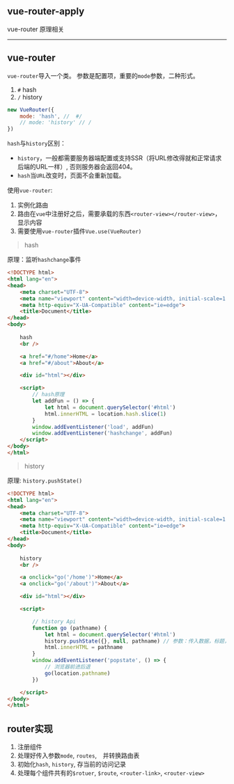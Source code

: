 ## vue-router-apply

vue-router 原理相关

-----

## vue-router

`vue-router`导入一个类。
参数是配置项，重要的`mode`参数，二种形式。

1. `#` hash
2. `/` history

```javascript
new VueRouter({
    mode: 'hash', //  #/
    // mode: 'history' // /
})
```

`hash`与`history`区别：

- `history`，一般都需要服务器端配置或支持SSR（将URL修改得就和正常请求后端的URL一样）, 否则服务器会返回404。
- `hash`当`URL`改变时，页面不会重新加载。

使用`vue-router`:
1. 实例化路由
2. 路由在`vue`中注册好之后，需要承载的东西`<router-view></router-view>`，显示内容
3. 需要使用`vue-router`插件`Vue.use(VueRouter)`

> hash

原理：监听`hashchange`事件

```html
<!DOCTYPE html>
<html lang="en">
<head>
    <meta charset="UTF-8">
    <meta name="viewport" content="width=device-width, initial-scale=1.0">
    <meta http-equiv="X-UA-Compatible" content="ie=edge">
    <title>Document</title>
</head>
<body>
    
    hash
    <br />

    <a href="#/home">Home</a>
    <a href="#/about">About</a>

    <div id="html"></div>

    <script>
        // hash原理
        let addFun = () => {
            let html = document.querySelector('#html')
            html.innerHTML = location.hash.slice(1)
        }
        window.addEventListener('load', addFun)
        window.addEventListener('hashchange', addFun)
    </script>
</body>
</html>
```

> history

原理: `history.pushState()`

```html
<!DOCTYPE html>
<html lang="en">
<head>
    <meta charset="UTF-8">
    <meta name="viewport" content="width=device-width, initial-scale=1.0">
    <meta http-equiv="X-UA-Compatible" content="ie=edge">
    <title>Document</title>
</head>
<body>
    
    history
    <br />

    <a onclick="go('/home')">Home</a>
    <a onclick="go('/about')">About</a>

    <div id="html"></div>

    <script>

        // history Api
        function go (pathname) {
            let html = document.querySelector('#html')
            history.pushState({}, null, pathname) // 参数：传入数据，标题，路径
            html.innerHTML = pathname
        }
        window.addEventListener('popstate', () => {
            // 浏览器前进后退
            go(location.pathname)
        })

    </script>
</body>
</html>
```


## router实现

1. 注册组件
2. 处理好传入参数`mode`, `routes`,　并转换路由表
3. 初始化`hash`, `history`, 存当前的访问记录
4. 处理每个组件共有的`$rotuer`, `$route`, `<router-link>`, `<router-view>`
